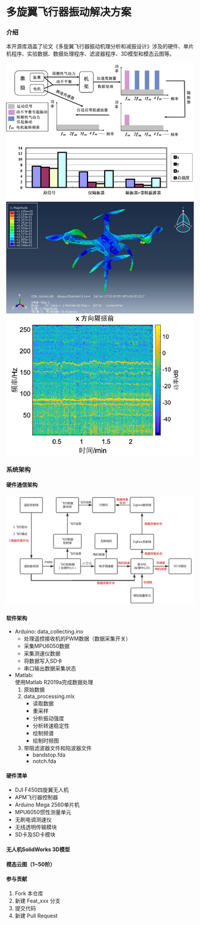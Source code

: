 # 多旋翼飞行器振动解决方案

### 介绍
本开源库涵盖了论文《多旋翼飞行器振动机理分析和减振设计》涉及的硬件、单片机程序、实验数据、数据处理程序、滤波器程序、3D模型和模态云图等。

<div align=center> <img src="code/architecture1.png"/> </div>

<div align=center> <img src="code/architecture2.png"/> </div>

<div align=center> <img src="模态云图/32.JPG" width="600" height="300"/> </div>

<div align=center> <img src="code/Spectrogram.png"/> </div>

### 系统架构
#### 硬件通信架构

<div align=center> <img src="code/architecture3.png" /> </div>

#### 软件架构
- Arduino:  data_collecting.ino
    - 处理遥控接收机的PWM数据（数据采集开关）
    - 采集MPU6050数据
    - 采集测速仪数据
    - 将数据写入SD卡
    - 串口输出数据采集状态
- Matlab:   
    使用Matlab R2019a完成数据处理
    1. 原始数据
    2. data_processing.mlx
        - 读取数据
        - 重采样
        - 分析振动强度
        - 分析转速稳定性
        - 绘制频谱
        - 绘制时频图
    3. 带阻滤波器文件和陷波器文件
        - bandstop.fda
        - notch.fda

#### 硬件清单
- DJI F450四旋翼无人机
- APM飞行器控制器
- Arduino Mega 2560单片机
- MPU6050惯性测量单元
- 无刷电调测速仪
- 无线透明传输模块
- SD卡及SD卡模块

#### 无人机SolidWorks 3D模型
#### 模态云图（1~50阶）
#### 参与贡献

1.  Fork 本仓库
2.  新建 Feat_xxx 分支
3.  提交代码
4.  新建 Pull Request
